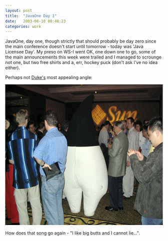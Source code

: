 ```yaml
---
layout: post
title:  "JavaOne Day 1"
date:   2003-06-10 00:48:23
categories: work
---
```

JavaOne, day one, though strictly that should probably be day zero since the main conference doesn't start until tomorrow - today was 'Java Licensee Day'. My preso on WS-I went OK, one down one to go, some of the main announcements this week were trailed and I managed to scrounge not one, but two free shirts and a, err, hockey puck (don't ask I've no idea either).

Perhaps not <a href="http://java.sun.com/features/1999/05/duke_gallery.html">Duke's</a> most appealing angle:

<img src="/assets/duke.jpg" alt="duke (68k image)" height="450" width="600"/>

How does that song go again - "I like big butts and I cannot lie...".

